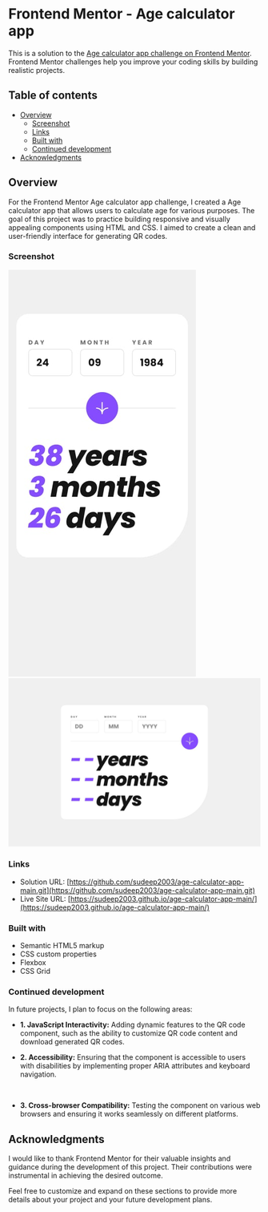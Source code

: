 # Frontend Mentor - Age calculator app

This is a solution to the [Age calculator app challenge on Frontend Mentor](https://www.frontendmentor.io/challenges/age-calculator-app-dF9DFFpj-Q/hub). Frontend Mentor challenges help you improve your coding skills by building realistic projects. 

## Table of contents

- [Overview](#overview)
  - [Screenshot](#screenshot)
  - [Links](#links)
  - [Built with](#built-with)
  - [Continued development](#continued-development)
- [Acknowledgments](#acknowledgments)


## Overview

For the Frontend Mentor Age calculator app challenge, I created a Age calculator app that allows users to calculate age for various purposes. The goal of this project was to practice building responsive and visually appealing components using HTML and CSS. I aimed to create a clean and user-friendly interface for generating QR codes.

### Screenshot

<img src="design\mobile-design.jpg"/>
<img src="design\desktop-design.jpg"/>



### Links

- Solution URL: [https://github.com/sudeep2003/age-calculator-app-main.git](https://github.com/sudeep2003/age-calculator-app-main.git)
- Live Site URL: [https://sudeep2003.github.io/age-calculator-app-main/](https://sudeep2003.github.io/age-calculator-app-main/)

### Built with

- Semantic HTML5 markup
- CSS custom properties
- Flexbox
- CSS Grid


### Continued development

In future projects, I plan to focus on the following areas:

  - **1. JavaScript Interactivity:** Adding dynamic features to the QR code component, such as the ability to customize QR code content and download generated QR codes.<br>

  - **2. Accessibility:** Ensuring that the component is accessible to users with disabilities by implementing proper ARIA attributes and keyboard navigation.
<br>

  - **3. Cross-browser Compatibility:** Testing the component on various web browsers and ensuring it works seamlessly on different platforms.

## Acknowledgments

I would like to thank Frontend Mentor for their valuable insights and guidance during the development of this project. Their contributions were instrumental in achieving the desired outcome.

Feel free to customize and expand on these sections to provide more details about your project and your future development plans.
